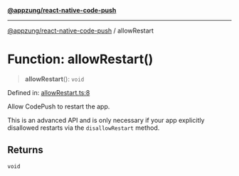 [**@appzung/react-native-code-push**](../README.md)

---

[@appzung/react-native-code-push](../README.md) / allowRestart

# Function: allowRestart()

> **allowRestart**(): `void`

Defined in: [allowRestart.ts:8](https://github.com/AppZung/react-native-code-push/blob/c18933fc82ce614eded3156d1f391ab8a21d21d7/src/allowRestart.ts#L8)

Allow CodePush to restart the app.

This is an advanced API and is only necessary if your app explicitly disallowed restarts via the `disallowRestart` method.

## Returns

`void`
